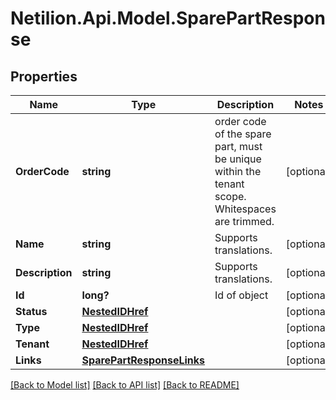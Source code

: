 # Netilion.Api.Model.SparePartResponse
## Properties

Name | Type | Description | Notes
------------ | ------------- | ------------- | -------------
**OrderCode** | **string** | order code of the spare part, must be unique within the tenant scope. Whitespaces are trimmed. | [optional] 
**Name** | **string** | Supports translations. | [optional] 
**Description** | **string** | Supports translations. | [optional] 
**Id** | **long?** | Id of object | [optional] 
**Status** | [**NestedIDHref**](NestedIDHref.md) |  | [optional] 
**Type** | [**NestedIDHref**](NestedIDHref.md) |  | [optional] 
**Tenant** | [**NestedIDHref**](NestedIDHref.md) |  | [optional] 
**Links** | [**SparePartResponseLinks**](SparePartResponseLinks.md) |  | [optional] 

[[Back to Model list]](../README.md#documentation-for-models) [[Back to API list]](../README.md#documentation-for-api-endpoints) [[Back to README]](../README.md)

